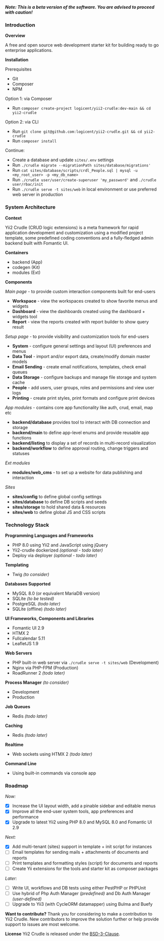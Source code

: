 **_Note: This is a beta version of the software. You are advised to proceed with caution!_**

### Introduction

**Overview**

A free and open source web development starter kit for building ready to go enterprise applications.

**Installation**

Prerequisites
- Git
- Composer
- NPM

Option 1: via Composer
- Run `composer create-project logicent/yii2-crudle:dev-main && cd yii2-crudle`

Option 2: via CLI
- Run `git clone git@github.com:logicent/yii2-crudle.git && cd yii2-crudle`
- Run `composer install`

Continue:
- Create a database and update `sites/.env` settings
- Run `./crudle migrate --migrationPath sites/database/migrations'`
- Run `cat sites/database/scripts/crdl_People.sql | mysql -u <my_root_user> -p <my_db_name>`
- Run `./crudle user/user/create-superuser 'my_password'` and `./crudle user/rbac/init`
- Run `./crudle serve -t sites/web` in local environment or use preferred web server in production

### System Architecture

**Context**

Yii2 Crudle (CRUD logic extensions) is a meta framework for rapid application development and customization using a modified project template, some predefined coding conventions and a fully-fledged admin backend built with Fomantic UI.

**Containers**
- backend   (App)
- codegen   (Kit)
- modules   (Ext)

**Components**

_Main page_ - to provide custom interaction components built for end-users
- **Workspace** - view the workspaces created to show favorite menus and widgets
- **Dashboard** - view the dashboards created using the dashboard + widgets tool
- **Report** - view the reports created with report builder to show query result

_Setup page_ - to provide visibility and customization tools for end-users
- **System** - configure general settings and layout (UI) preferences and menus
- **Data Tool** - import and/or export data, create/modify domain master models
- **Email Sending** - create email notifications, templates, check email queues
- **Data Storage** - configure backups and manage file storage and system cache
- **People** - add users, user groups, roles and permissions and view user logs
- **Printing** - create print styles, print formats and configure print devices

_App modules_ - contains core app functionality like auth, crud, email, map etc
- **backend/database** provides tool to interact with DB connection and storage
- **backend/main** to define app-level enums and provide reusable app functions
- **backend/listing** to display a set of records in multi-record visualization
- **backend/workflow** to define approval routing, change triggers and statuses

_Ext modules_
- **modules/web_cms** - to set up a website for data publishing and interaction

_Sites_
- **sites/config** to define global config settings
- **sites/database** to define DB scripts and seeds
- **sites/storage** to hold shared data & resources
- **sites/web** to define global JS and CSS scripts

### Technology Stack
**Programming Languages and Frameworks**
- PHP 8.0 using Yii2 and JavaScript using jQuery
- Yii2-crudle dockerized _(optional - todo later)_
- Deploy via deployer _(optional - todo later)_

**Templating**
- Twig _(to consider)_

**Databases Supported**
- MySQL 8.0 (or equivalent MariaDB version)
- SQLite _(to be tested)_
- PostgreSQL _(todo later)_
- SQLite (offline) _(todo later)_

**UI Frameworks, Components and Libraries**
- Fomantic UI 2.9
- HTMX 2
- Fullcalendar 5.11
- LeafletJS 1.9

**Web Servers**
- PHP built-in web server via `./crudle serve -t sites/web` (Development)
- Nginx via PHP-FPM (Production)
- RoadRunner 2 _(todo later)_

**Process Manager** _(to consider)_
- Development
- Production

**Job Queues**
- Redis _(todo later)_

**Caching**
- Redis _(todo later)_

**Realtime**
- Web sockets using HTMX 2 _(todo later)_

**Command Line**
- Using built-in commands via console app

### Roadmap
_Now:_
- [x] Increase the UI layout width, add a pinable sidebar and editable menus
- [x] Improve all the end-user system tools, app preferences and performance
- [x] Upgrade to latest Yii2 using PHP 8.0 and MySQL 8.0 and Fomantic UI 2.9

_Next:_
- [x] Add multi-tenant (sites) support in template + init script for instances
- [ ] Email templates for sending mails + attachments of documents and reports
- [ ] Print templates and formatting styles (script) for documents and reports
- [ ] Create Yii extensions for the tools and starter kit as composer packages

_Later:_
- [ ] Write UI, workflows and DB tests using either PestPHP or PHPUnit
- [ ] Use hybrid of Php Auth Manager _(predefined)_ and Db Auth Manager _(user-defined)_
- [ ] Upgrade to Yii3 (with CycleORM datamapper) using Bulma and Buefy

**Want to contribute?**
Thank you for considering to make a contribution to Yii2 Crudle.
New contributors to improve the solution further or help provide support to issues are most welcome.

**License**
Yii2 Crudle is released under the [BSD-3-Clause](https://opensource.org/licenses/BSD-3-Clause).